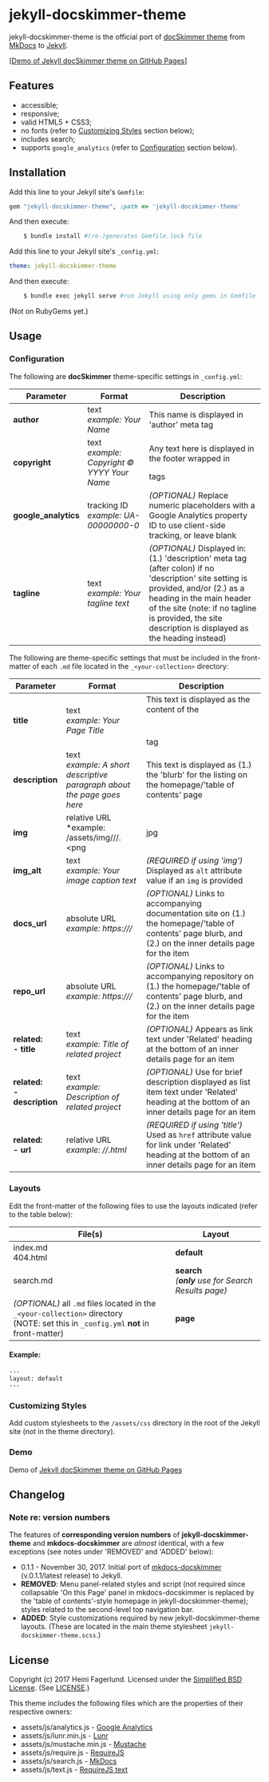 # jekyll-docskimmer-theme

jekyll-docskimmer-theme is the official port of [docSkimmer theme](https://github.com/hfagerlund/mkdocs-docskimmer/) from [MkDocs](https://github.com/mkdocs/mkdocs/) to [Jekyll](https://github.com/jekyll/jekyll/).

[[Demo of Jekyll docSkimmer theme on GitHub Pages](https://hfagerlund.github.io/jekyll-docskimmer-theme)]

## Features

* accessible;
* responsive;
* valid HTML5 + CSS3;
* no fonts (refer to [Customizing Styles](https://github.com/hfagerlund/jekyll-docskimmer-theme#customizing-styles) section below);
* includes search;
* supports `google_analytics` (refer to [Configuration](https://github.com/hfagerlund/jekyll-docskimmer-theme#configuration) section below).

## Installation

Add this line to your Jekyll site's `Gemfile`:

```ruby
gem "jekyll-docskimmer-theme", :path => 'jekyll-docskimmer-theme'
```

And then execute:

```bash
    $ bundle install #(re-)generates Gemfile.lock file
```

Add this line to your Jekyll site's `_config.yml`:

```yaml
theme: jekyll-docskimmer-theme
```

And then execute:

```bash
    $ bundle exec jekyll serve #run Jekyll using only gems in Gemfile
```

(Not on RubyGems yet.)

## Usage

### Configuration

The following are **docSkimmer** theme-specific settings in `_config.yml`:

| Parameter | Format | Description |
| --- | --- | --- |
| **author** | text<br>*example: Your Name* | This name is displayed in 'author' meta tag |
| **copyright** | text<br>*example: Copyright &copy; YYYY Your Name* | Any text here is displayed in the footer wrapped in <p></p> tags |
| **google_analytics** | tracking ID<br>*example: UA-00000000-0* | *(OPTIONAL)* Replace numeric placeholders with a Google Analytics property ID to use client-side tracking, or leave blank |
| **tagline** | text<br>*example: Your tagline text* | *(OPTIONAL)* Displayed in: (1.) 'description' meta tag (after colon) if no 'description' site setting is provided, and/or (2.) as a heading in the main header of the site (note: if no tagline is provided, the site description is displayed as the heading instead) |

The following are theme-specific settings that must be included in the front-matter of each `.md` file located in the `_<your-collection>` directory:

| Parameter | Format | Description |
| --- | --- | --- |
| **title** | text<br>*example: Your Page Title* | This text is displayed as the content of the <h1></h1> tag |
| **description** | text<br>*example: A short descriptive paragraph about the page goes here* | This text is displayed as (1.) the 'blurb' for the listing on the homepage/'table of contents' page |
| **img** | relative URL<br>*example: /assets/img/<your-collection-name-without-leading-underscore>/<your-page-name>/<your-image-name>.<png|jpg|jpeg|gif>* | *(OPTIONAL)* May be used to display, for example, a screenshot of the project on its inner details page. **MUST** follow the __naming conventions__ shown in the example - eg. for an image to be displayed on a project page, first: create a directory in the root of your Jekyll site under /assets/img/ that has the __same name as your collection__ (without the `_` in front of it); next: create a sub-directory __with the same name__ as the `.md` page for the project, and place your image in it. The theme will *automatically* display the image on the correct page. |
| **img_alt** | text<br>*example: Your image caption text* | *(REQUIRED if using 'img')* Displayed as `alt` attribute value if an `img` is provided |
| **docs_url** | absolute URL<br>*example: https://<path-to-documentation-site>/* | *(OPTIONAL)* Links to accompanying documentation site on (1.) the homepage/'table of contents' page blurb, and (2.) on the inner details page for the item |
| **repo_url** | absolute URL<br>*example: https://<path-to-repository>/* | *(OPTIONAL)* Links to accompanying repository on (1.) the homepage/'table of contents' page blurb, and (2.) on the inner details page for the item |
| **related:**<br>**- title** | text<br>*example: Title of related project* | *(OPTIONAL)* Appears as link text under 'Related' heading at the bottom of an inner details page for an item |
| **related:**<br>**- description** | text<br>*example: Description of related project* | *(OPTIONAL)* Use for brief description displayed as list item text under 'Related' heading at the bottom of an inner details page for an item |
| **related:**<br>**- url** | relative URL<br>*example: /<your-collection-name-without-leading-underscore>/<your-related-page-name>.html* | *(REQUIRED if using 'title')* Used as `href` attribute value for link under 'Related' heading at the bottom of an inner details page for an item |

### Layouts

Edit the front-matter of the following files to use the layouts indicated (refer to the table below):

| File(s) | Layout |
| --- | --- |
| index.md<br>404.html | **default** |
| search.md | **search**<br>*(__only__ use for Search Results page)* |
| *(OPTIONAL)* all `.md` files located in the `_<your-collection>` directory<br>(NOTE: set this in `_config.yml` **not** in front-matter) | **page** |

#### Example:

```
---
layout: default
---
```

### Customizing Styles

Add custom stylesheets to the `/assets/css` directory in the root of the Jekyll site (not in the theme directory).

### Demo

Demo of [Jekyll docSkimmer theme on GitHub Pages](https://hfagerlund.github.io/)

## Changelog

### Note re: version numbers

The features of __corresponding version numbers__ of **jekyll-docskimmer-theme** and **mkdocs-docskimmer** are *almost* identical, with a few exceptions (see notes under 'REMOVED' and 'ADDED' below):

* 0.1.1 - November 30, 2017. Initial port of [mkdocs-docskimmer](https://github.com/hfagerlund/mkdocs-docskimmer) (v.0.1.1/latest release) to Jekyll.
 * **REMOVED**: Menu panel-related styles and script (not required since collapsable 'On this Page' panel in mkdocs-docskimmer is replaced by the 'table of contents'-style homepage in jekyll-docskimmer-theme); styles related to the second-level top navigation bar.
 * **ADDED**: Style customizations required by new jekyll-docskimmer-theme layouts. (These are located in the main theme stylesheet `jekyll-docskimmer-theme.scss`.)


## License

Copyright (c) 2017 Heini Fagerlund. Licensed under the [Simplified BSD License](https://opensource.org/licenses/BSD-2-Clause).
(See [LICENSE](https://github.com/hfagerlund/jekyll-docskimmer-theme/blob/master/LICENSE).)


This theme includes the following files which are the properties of their respective owners:

* assets/js/analytics.js - [Google Analytics](https://developers.google.com/analytics/devguides/collection/analyticsjs/)
* assets/js/lunr.min.js - [Lunr](https://github.com/olivernn/lunr.js)
* assets/js/mustache.min.js - [Mustache](https://github.com/janl/mustache.js/)
* assets/js/require.js - [RequireJS](http://github.com/jrburke/requirejs)
* assets/js/search.js - [MkDocs](https://github.com/mkdocs/mkdocs/) 
* assets/js/text.js - [RequireJS text](http://github.com/requirejs/text)


